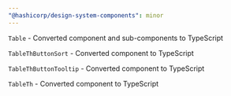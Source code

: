 ```yaml
---
"@hashicorp/design-system-components": minor
---
```


`Table` - Converted component and sub-components to TypeScript

`TableThButtonSort` - Converted component to TypeScript

`TableThButtonTooltip` - Converted component to TypeScript

`TableTh` - Converted component to TypeScript
